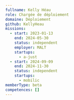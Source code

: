 ```yaml
---
fullname: Kelly Héau
role: Chargée de déploiement
domaine: Déploiement
github: KellyHeau
missions:
  - start: 2023-01-13
    end: 2024-05-30
    status: independent
    employer: MALT
    startups:
      - a-just
  - start: 2024-09-09
    end: 2024-11-30
    status: independent
    startups:
      - mobilic
memberType: beta
competences: []
---
```

